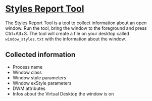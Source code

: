 # [Styles Report Tool](/tools/StylesReportTool/)

The Styles Report Tool is a tool to collect information about an open window. Run the tool, bring the window to the foreground and press Ctrl+Alt+S. The tool will create a file on your desktop called `window_styles.txt` with the information about the window.

## Collected information

* Process name
* Window class
* Window style parameters
* Window exStyle parameters
* DWM attributes
* Infos about the Virtual Desktop the window is on
